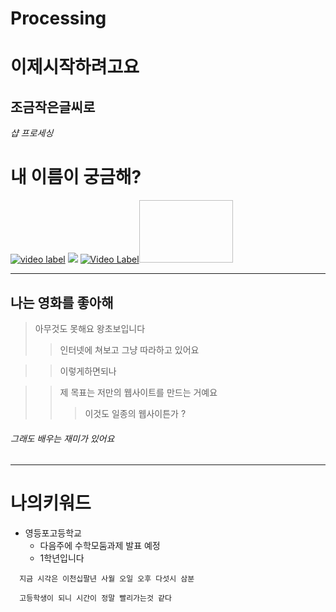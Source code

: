 # Processing

이제시작하려고요
==============
조금작은글씨로
-------------


_샵 프로세싱_   
   # 내 이름이  궁금해?
[![video label](https://cdn-images-1.medium.com/max/1600/0*xFDd1jWKzAU7BI6v.jpg "인크레더블")](https://www.youtube.com/watch?v=YBpdL9hSac4)
![](https://images.pexels.com/photos/132037/pexels-photo-132037.jpeg?auto=compress&cs=tinysrgb&h=350)
[![Video Label](https://ia.media-imdb.com/images/M/MV5BMjMxNjY2MDU1OV5BMl5BanBnXkFtZTgwNzY1MTUwNTM@._V1_UX182_CR0,0,182,268_AL_.jpg)](https://www.youtube.com/watch?v=QwievZ1Tx-8)<img width="150" height="100"></img>

***
## 나는 영화를 좋아해

>아무것도 못해요 왕초보입니다
>>인터넷에 쳐보고 그냥 따라하고 있어요

>>이렇게하면되나

>>제 목표는 저만의 웹사이트를 만드는 거예요
>>>이것도 일종의 웹사이튼가 ?
###### 그래도 배우는 재미가 있어요


***

나의키워드
=========

+ 영등포고등학교
  + 다음주에 수학모둠과제 발표 예정
  + 1학년입니다
```
  지금 시각은 이천십팔년 사월 오일 오후 다섯시 삼분 
  
  고등학생이 되니 시간이 정말 빨리가는것 같다
```
